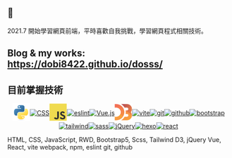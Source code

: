 ## 🎃

2021.7 開始學習網頁前端，平時喜歡自我挑戰，學習網頁程式相關技術。

Blog & my works: https://dobi8422.github.io/dosss/
---
## 目前掌握技術

<div style="display: flex; justify-content: center; align-items: center;flex-flow: wrap;">
  <a href="https://www.python.org" rel="nofollow" target="_blank">
    <img alt="python" src="https://raw.githubusercontent.com/devicons/devicon/master/icons/python/python-original.svg" width="40" height="40" style="background: #1f3144">
  </a>
<!--   <a href="https://developer.mozilla.org/zh-TW/docs/Web/HTML" rel="nofollow" target="_blank"> <img alt="HTML" src="https://image.flaticon.com/icons/png/512/732/732212.png" width="40" height="40"> </a> -->
  <a href="https://developer.mozilla.org/zh-TW/docs/Web/CSS" rel="nofollow" target="_blank">
    <img alt="CSS" src="https://www.kindpng.com/picc/m/464-4640184_css3-png-download-css-icon-transparent-png.png" width="40" height="40">
  </a>
  <a href="https://developer.mozilla.org/en-US/docs/Web/JavaScript" rel="nofollow" target="_blank">
    <img  alt="javascript" src="https://raw.githubusercontent.com/devicons/devicon/master/icons/javascript/javascript-original.svg" width="40" height="40">
  </a>
  <a href="https://eslint.org/" rel="nofollow" target="_blank">
    <img alt="eslint" src="https://eslint.bootcss.com/img/favicon.512x512.png" width="40" height="40">
  </a>
  <a href="https://v3.vuejs.org/" rel="nofollow" target="_blank">
    <img alt="Vue.js" src="https://e7.pngegg.com/pngimages/789/586/png-clipart-gray-and-green-v-vue-js-logo-icons-logos-emojis-tech-companies-thumbnail.png" width="40" height="40">
  </a>
  <a href="https://d3js.org/" rel="nofollow" target="_blank">
    <img alt="d3js" src="https://raw.githubusercontent.com/devicons/devicon/master/icons/d3js/d3js-original.svg" width="40" height="40">
  </a>
  <a href="https://vitejs.dev/" rel="nofollow" target="_blank">
    <img alt="vite" src="https://camo.githubusercontent.com/61e102d7c605ff91efedb9d7e47c1c4a07cef59d3e1da202fd74f4772122ca4e/68747470733a2f2f766974656a732e6465762f6c6f676f2e737667" width="40" height="40">
  </a>
  <a href="https://git-scm.com/" rel="nofollow" target="_blank">
    <img alt="git" src="https://upload.wikimedia.org/wikipedia/commons/thumb/3/3f/Git_icon.svg/97px-Git_icon.svg.png" width="40" height="40">
  </a>
  <a href="https://github.com/" rel="nofollow" target="_blank" style="background: #fff;border-radius: 5px;">
    <img alt="github" src="https://cdn-icons-png.flaticon.com/512/25/25231.png" width="40" height="40">
  </a>
  <a href="https://getbootstrap.com/" rel="nofollow" target="_blank">
    <img alt="bootstrap" src="https://i.stack.imgur.com/C9301.png" width="40" height="40">
  </a>
  <a href="https://tailwindcss.com/" rel="nofollow" target="_blank">
    <img alt="tailwind" src="https://ph-files.imgix.net/8b29079c-7d21-4bfc-8a55-801ddc6cb354.png?auto=format" width="40" height="40">
  </a>
  <a href="https://sass-lang.com/" rel="nofollow" target="_blank">
    <img alt="sass" src="https://encrypted-tbn0.gstatic.com/images?q=tbn:ANd9GcThkIn3LYMaUnLnXCC9kdExBFx_JCqG8oH9XkOIEe4AxtlPb-oUFHTLCcfeLbSGnlSNO9U&usqp=CAU" width="40" height="40">
  </a>
  <a href="https://jquery.com/" rel="nofollow" target="_blank">
    <img alt="jQuery" src="https://cdn.icon-icons.com/icons2/2415/PNG/512/jquery_plain_wordmark_logo_icon_146445.png" width="40" height="40">
  </a>
  <a href="https://hexo.io/zh-tw/">
    <img alt="hexo" src="https://camo.githubusercontent.com/ef340e1dac9f116923a100743a63bc94519945bebe3b65f2a047eecd7e34ab64/68747470733a2f2f7777772e766563746f726c6f676f2e7a6f6e652f6c6f676f732f6865786f696f2f6865786f696f2d69636f6e2e737667" width="40" height="40" data-canonical-src="https://www.vectorlogo.zone/logos/hexoio/hexoio-icon.svg">
  </a>
  <a href="https://zh-hant.reactjs.org/" rel="nofollow" target="_blank">
    <img alt="react" src="https://cdn.iconscout.com/icon/free/png-256/react-1-282599.png" width="40" height="40">
  </a>
</div>

HTML, CSS, JavaScript, RWD, Bootstrap5, Scss, Tailwind
D3, jQuery
Vue, React, vite
webpack, npm, eslint
git, github

<!-- ![madneal's github stats](https://github-readme-stats.vercel.app/api?username=madneal&show_icons=true&theme=radical)  -->

<!--
- 🔭 I’m currently working on ...
- 🌱 I’m currently learning ...
- 👯 I’m looking to collaborate on ...
- 🤔 I’m looking for help with ...
- 💬 Ask me about ...
- 📫 How to reach me: ...
- 😄 Pronouns: ...
- ⚡ Fun fact: ...
-->
